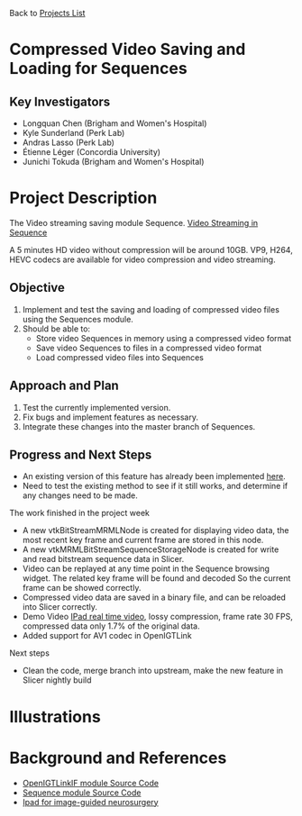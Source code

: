 Back to [Projects List](../../README.md#ProjectsList)

# Compressed Video Saving and Loading for Sequences

## Key Investigators

- Longquan Chen (Brigham and Women's Hospital)
- Kyle Sunderland (Perk Lab)
- Andras Lasso (Perk Lab)
- Étienne Léger (Concordia University)
- Junichi	Tokuda (Brigham and Women's Hospital)

# Project Description
The Video streaming saving module Sequence. [Video Streaming in Sequence](https://drive.google.com/open?id=1gCdVS6aRlg__4KuaoDLK4HqSbAFGoZ4d)

A 5 minutes HD video without compression will be around 10GB. VP9, H264, HEVC codecs are available for video compression and video streaming.

## Objective

1. Implement and test the saving and loading of compressed video files using the Sequences module.
2. Should be able to:
    - Store video Sequences in memory using a compressed video format
    - Save video Sequences to files in a compressed video format
    - Load compressed video files into Sequences

## Approach and Plan

1. Test the currently implemented version.
1. Fix bugs and implement features as necessary.
1. Integrate these changes into the master branch of Sequences.

## Progress and Next Steps

<!--Describe progress and next steps in a few bullet points as you are making progress.-->

- An existing version of this feature has already been implemented [here](https://github.com/leochan2009/Sequences/tree/BitStreamForVideo).
- Need to test the existing method to see if it still works, and determine if any changes need to be made.

The work finished in the project week
- A new vtkBitStreamMRMLNode is created for displaying video data, the most recent key frame and current frame are stored in this node.
- A new vtkMRMLBitStreamSequenceStorageNode is created for write and read bitstream sequence data in Slicer.
- Video can be replayed at any time point in the Sequence browsing widget. The related key frame will be found and decoded So the current frame can be showed correctly.
- Compressed video data are saved in a binary file, and can be reloaded into Slicer correctly.
- Demo Video [IPad real time video](https://drive.google.com/open?id=1WUel7oUq8ndm2i-7pMZGIdSIh0Qak9XY), lossy compression, frame rate 30 FPS, compressed data only 1.7% of the original data.
- Added support for AV1 codec in OpenIGTLink

Next steps
- Clean the code, merge branch into upstream, make the new feature in Slicer nightly build

# Illustrations

<!--Add pictures and links to videos that demonstrate what has been accomplished.-->

<!-- ![Description of picture](Example2.jpg) -->
<!-- ![Some more images](Example2.jpg) -->

# Background and References

<!--Use this space for information that may help people better understand your project, like links to papers, source code, or data.-->

- [OpenIGTLinkIF module Source Code](https://github.com/openigtlink/OpenIGTLinkIF/tree/IGTLIOFullIntegration)
- [Sequence module Source Code](https://github.com/leochan2009/Sequences/tree/BitStreamForVideo)
- [Ipad for image-guided neurosurgery](http://digital-library.theiet.org/content/journals/10.1049/htl.2017.0062?crawler=true&mimetype=application/pdf&tags=noindex)
<!-- Documentation: https://link.to.docs -->
<!-- Test data: https://link.to.test.data -->


